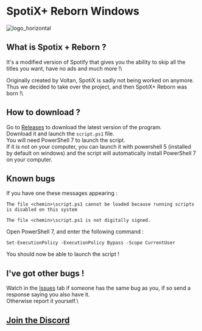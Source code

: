 # SpotiX+ Reborn Windows

![logo_horizontal](https://raw.githubusercontent.com/AgoyaSpotix/spotixplus-reborn-windows/refs/heads/main/assets/logo_horizontal.png)

## What is Spotix + Reborn ?
It's a modified version of Spotify that gives you the ability to skip all the titles you want, have no ads and much more !\

Originally created by Voltan, SpotiX is sadly not being worked on anymore.\
Thus we decided to take over the project, and then SpotiX+ Reborn was born !\

## How to download ?
Go to [Releases](https://github.com/DelofJ/spotixplus-windows/releases) to download the latest version of the program.\
Download it and launch the `script.ps1` file.\
You will need PowerShell 7 to launch the script.\
If it is not on your computer, you can launch it with powershell 5 (installed by default on windows) and the script will automatically install PowerShell 7 on your computer.

## Known bugs
If you have one these messages appearing :
```
The file <chemin>\script.ps1 cannot be loaded because running scripts is disabled on this system
```
```
The file <chemin>\script.ps1 is not digitally signed.
```
Open PowerShell 7, and enter the following command :
```
Set-ExecutionPolicy -ExecutionPolicy Bypass -Scope CurrentUser
```
You should now be able to launch the script !

## I've got other bugs !
Watch in the [Issues](https://github.com/AgoyaSpotix/spotixplus-reborn/issues) tab if someone has the same bug as you, if so send a response saying you also have it.\
Otherwise report it yourself.\

## [Join the Discord](https://discord.gg/p3AAf7TUPv)
